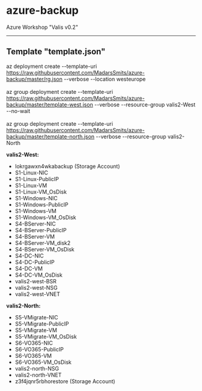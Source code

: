 # azure-backup
Azure Workshop "Valis v0.2"

---------------
Template "template.json"
---------------
az deployment create --template-uri https://raw.githubusercontent.com/MadarsSmits/azure-backup/master/rg.json --verbose --location westeurope<br/><br/>
az group deployment create --template-uri https://raw.githubusercontent.com/MadarsSmits/azure-backup/master/template-west.json --verbose --resource-group valis2-West --no-wait<br/><br/>
az group deployment create --template-uri https://raw.githubusercontent.com/MadarsSmits/azure-backup/master/template-north.json --verbose --resource-group valis2-North

__valis2-West:__
- lokrgawxn4wkabackup (Storage Account)
- S1-Linux-NIC
- S1-Linux-PublicIP
- S1-Linux-VM
- S1-Linux-VM_OsDisk
- S1-Windows-NIC
- S1-Windows-PublicIP
- S1-Windows-VM
- S1-Windows-VM_OsDisk
- S4-BServer-NIC
- S4-BServer-PublicIP
- S4-BServer-VM
- S4-BServer-VM_disk2
- S4-BServer-VM_OsDisk
- S4-DC-NIC
- S4-DC-PublicIP
- S4-DC-VM
- S4-DC-VM_OsDisk
- valis2-west-BSR
- valis2-west-NSG
- valis2-west-VNET

__valis2-North:__
- S5-VMigrate-NIC
- S5-VMigrate-PublicIP
- S5-VMigrate-VM
- S5-VMigrate-VM_OsDisk
- S6-VO365-NIC
- S6-VO365-PublicIP
- S6-VO365-VM
- S6-VO365-VM_OsDisk
- valis2-north-NSG
- valis2-north-VNET
- z3f4jqnr5rbhorestore (Storage Account)